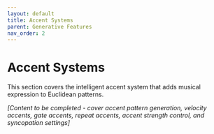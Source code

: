 ```yaml
---
layout: default
title: Accent Systems
parent: Generative Features
nav_order: 2
---
```


# Accent Systems

This section covers the intelligent accent system that adds musical expression to Euclidean patterns.

*[Content to be completed - cover accent pattern generation, velocity accents, gate accents, repeat accents, accent strength control, and syncopation settings]*
